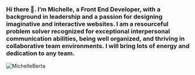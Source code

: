### Hi there 👋. I’m Michelle, a Front End Developer, with a background in leadership and a passion for designing imaginative and interactive websites. I am a resourceful problem solver recognized for exceptional interpersonal communication abilities, being well organized, and thriving in collaborative team environments. I will bring lots of energy and dedication to any team.

![MichelleBerta](assets/journey.png)

<!--
**MichelleBerta/MichelleBerta** is a ✨ _special_ ✨ repository because its `README.md` (this file) appears on your GitHub profile.

Here are some ideas to get you started:

- 🔭 I’m currently working on ...
- 🌱 I’m currently learning ...
- 👯 I’m looking to collaborate on ...
- 🤔 I’m looking for help with ...
- 💬 Ask me about ...
- 📫 How to reach me: ...
- 😄 Pronouns: ...
- ⚡ Fun fact: ...
-->
